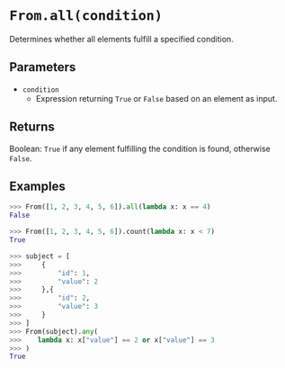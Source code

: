 `From.all(condition)`
=======================

Determines whether all elements fulfill a specified condition.

Parameters
----------

- `condition`
    - Expression returning `True` or `False` based on an element as input.

Returns
-------

Boolean: `True` if any element fulfilling the condition is found, otherwise `False`.

Examples
--------

```python
>>> From([1, 2, 3, 4, 5, 6]).all(lambda x: x == 4)
False

>>> From([1, 2, 3, 4, 5, 6]).count(lambda x: x < 7)
True

>>> subject = [
>>>     {
>>>         "id": 1,
>>>         "value": 2
>>>     },{
>>>         "id": 2,
>>>         "value": 3
>>>     }
>>> ]
>>> From(subject).any(
>>>    lambda x: x["value"] == 2 or x["value"] == 3
>>> )
True
```